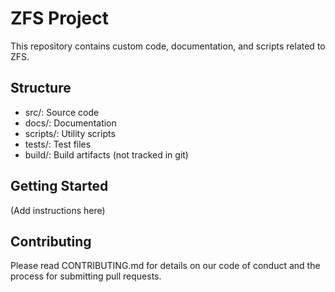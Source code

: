 # ZFS Project

This repository contains custom code, documentation, and scripts related to ZFS.

## Structure
- src/: Source code
- docs/: Documentation
- scripts/: Utility scripts
- tests/: Test files
- build/: Build artifacts (not tracked in git)

## Getting Started
(Add instructions here)

## Contributing
Please read CONTRIBUTING.md for details on our code of conduct and the process for submitting pull requests.
